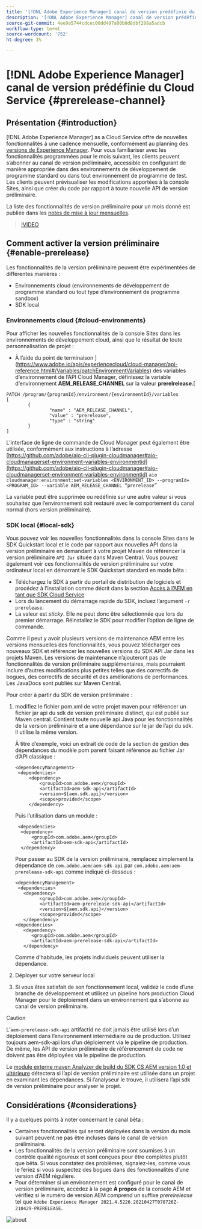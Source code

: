 ```yaml
---
title: '[!DNL Adobe Experience Manager] canal de version prédéfinie du Cloud Service'
description: '[!DNL Adobe Experience Manager] canal de version prédéfinie du Cloud Service'
source-git-commit: 4ee9a5744cdcec00dd497a00b0d8dbf288a5adcb
workflow-type: tm+mt
source-wordcount: '752'
ht-degree: 3%

---
```



# [!DNL Adobe Experience Manager] canal de version prédéfinie du Cloud Service  {#prerelease-channel}


## Présentation {#introduction}

[!DNL Adobe Experience Manager] as a Cloud Service offre de nouvelles fonctionnalités à une cadence mensuelle, conformément au planning des  [versions de Experience Manager](https://experienceleague.adobe.com/docs/experience-manager-release-information/aem-release-updates/update-releases-roadmap.html?lang=en#aem-as-cloud-service). Pour vous familiariser avec les fonctionnalités programmées pour le mois suivant, les clients peuvent s’abonner au canal de version préliminaire, accessible en configurant de manière appropriée dans des environnements de développement de programme standard ou dans tout environnement de programme de test. Les clients peuvent prévisualiser les modifications apportées à la console Sites, ainsi que créer du code par rapport à toute nouvelle API de version préliminaire.

La liste des fonctionnalités de version préliminaire pour un mois donné est publiée dans les [notes de mise à jour mensuelles](/help/release-notes/release-notes-cloud/release-notes-current.md).

>[!VIDEO](/help/release-notes/assets/prerelease-overview.mp4)

## Comment activer la version préliminaire {#enable-prerelease}

Les fonctionnalités de la version préliminaire peuvent être expérimentées de différentes manières :

* Environnements cloud (environnements de développement de programme standard ou tout type d’environnement de programme sandbox)
* SDK local

### Environnements cloud {#cloud-environments}

Pour afficher les nouvelles fonctionnalités de la console Sites dans les environnements de développement cloud, ainsi que le résultat de toute personnalisation de projet :

* À l’aide du point de terminaison ](https://www.adobe.io/apis/experiencecloud/cloud-manager/api-reference.html#/Variables/patchEnvironmentVariables) des variables d’environnement de l’API Cloud Manager, définissez la variable d’environnement **AEM_RELEASE_CHANNEL** sur la valeur **prerelrelease**.[

```
PATCH /program/{programId}/environment/{environmentId}/variables
[
        {
                "name" : "AEM_RELEASE_CHANNEL",
                "value" : "prerelease",
                "type" : "string"
        }
]
```

L’interface de ligne de commande de Cloud Manager peut également être utilisée, conformément aux instructions à l’adresse [https://github.com/adobe/aio-cli-plugin-cloudmanager#aio-cloudmanagerset-environment-variables-environmentid](https://github.com/adobe/aio-cli-plugin-cloudmanager#aio-cloudmanagerset-environment-variables-environmentid)
```aio cloudmanager:environment:set-variables <ENVIRONMENT_ID> --programId=<PROGRAM_ID> --variable AEM_RELEASE_CHANNEL “prerelease”```


La variable peut être supprimée ou redéfinie sur une autre valeur si vous souhaitez que l’environnement soit restauré avec le comportement du canal normal (hors version préliminaire).

### SDK local {#local-sdk}

Vous pouvez voir les nouvelles fonctionnalités dans la console Sites dans le SDK Quickstart local et le code par rapport aux nouvelles API dans la version préliminaire en demandant à votre projet Maven de référencer la version préliminaire `API Jar` située dans Maven Central. Vous pouvez également voir ces fonctionnalités de version préliminaire sur votre ordinateur local en démarrant le SDK Quickstart standard en mode bêta :

* Téléchargez le SDK à partir du portail de distribution de logiciels et procédez à l’installation comme décrit dans la section [Accès à l’AEM en tant que SDK Cloud Service](/help/implementing/developing/aem-as-a-cloud-service-sdk.md#accessing-the-aem-as-a-cloud-service-sdk.)
* Lors du lancement du démarrage rapide du SDK, incluez l’argument `-r prerelease`.
* La valeur est *sticky*. Elle ne peut donc être sélectionnée que lors du premier démarrage. Réinstallez le SDK pour modifier l’option de ligne de commande.

Comme il peut y avoir plusieurs versions de maintenance AEM entre les versions mensuelles des fonctionnalités, vous pouvez télécharger ces nouveaux SDK et référencer les nouvelles versions du SDK API Jar dans les projets Maven. Les versions de maintenance n’ajouteront pas de fonctionnalités de version préliminaire supplémentaires, mais pourraient inclure d’autres modifications plus petites telles que des correctifs de bogues, des correctifs de sécurité et des améliorations de performances.
Les JavaDocs sont publiés sur Maven Central.

Pour créer à partir du SDK de version préliminaire :

1. modifiez le fichier pom.xml de votre projet maven pour référencer un fichier jar api du sdk de version préliminaire distinct, qui est publié sur Maven central. Contient toute nouvelle api Java pour les fonctionnalités de la version préliminaire et a une dépendance sur le jar de l’api du sdk. Il utilise la même version.

   À titre d’exemple, voici un extrait de code de la section de gestion des dépendances du modèle pom parent faisant référence au fichier Jar d’API classique :

   ```
   <dependencyManagement>
    <dependencies>
        <dependency>
            <groupId>com.adobe.aem</groupId>
            <artifactId>aem-sdk-api</artifactId>
            <version>${aem.sdk.api}</version>
            <scope>provided</scope>
        </dependency>
   ```

   Puis l’utilisation dans un module :

   ```
    <dependencies>
     <dependency>
         <groupId>com.adobe.aem</groupId>
         <artifactId>aem-sdk-api</artifactId>
     </dependency>
   ```

   Pour passer au SDK de la version préliminaire, remplacez simplement la dépendance de `com.adobe.aem:aem-sdk-api` par `com.adobe.aem:aem-prerelease-sdk-api` comme indiqué ci-dessous :

   ```
   <dependencyManagement>
    <dependencies>
      <dependency>
            <groupId>com.adobe.aem</groupId>
            <artifactId>aem-prerelease-sdk-api</artifactId>
            <version>${aem.sdk.api}</version>
            <scope>provided</scope>
      </dependency>
   <dependencies>
      <dependency>
         <groupId>com.adobe.aem</groupId>
         <artifactId>aem-prerelease-sdk-api</artifactId>
      </dependency>
   ```

   Comme d’habitude, les projets individuels peuvent utiliser la dépendance.

1. Déployer sur votre serveur local
1. Si vous êtes satisfait de son fonctionnement local, validez le code d’une branche de développement et utilisez un pipeline hors production Cloud Manager pour le déploiement dans un environnement qui s’abonne au canal de version préliminaire.

>[!CAUTION]
L’`aem-prerelease-sdk-api` artifactId ne doit jamais être utilisé lors d’un déploiement dans l’environnement intermédiaire ou de production. Utilisez toujours aem-sdk-api lors d’un déploiement via le pipeline de production. De même, les API de version préliminaire de référencement de code ne doivent pas être déployées via le pipeline de production.

Le [module externe maven Analyzer de build du SDK CS AEM version 1.0 et ultérieure](https://experienceleague.adobe.com/docs/experience-manager-core-components/using/developing/archetype/build-analyzer-maven-plugin.html?lang=fr#developing) détectera si l’api de version préliminaire est utilisée dans un projet en examinant les dépendances. Si l’analyseur le trouve, il utilisera l’api sdk de version préliminaire pour analyser le projet.

## Considérations {#considerations}

Il y a quelques points à noter concernant le canal bêta :

* Certaines fonctionnalités qui seront déployées dans la version du mois suivant peuvent ne pas être incluses dans le canal de version préliminaire.
* Les fonctionnalités de la version préliminaire sont soumises à un contrôle qualité rigoureux et sont conçues pour être complètes plutôt que bêta. Si vous constatez des problèmes, signalez-les, comme vous le feriez si vous suspectez des bogues dans des fonctionnalités d’une version d’AEM régulière.
* Pour déterminer si un environnement est configuré pour le canal de version préliminaire, accédez à la page **À propos** de la console AEM et vérifiez si le numéro de version AEM comprend un suffixe *prerelrelease* tel que ```Adobe Experience Manager 2021.4.5226.20210427T070726Z-210429-PRERELEASE```.

![about](/help/release-notes/assets/about.png)
